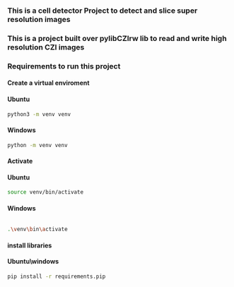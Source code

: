 <h3> This is a cell detector Project to detect and slice super resolution images </h3>
<h3> This is a project built over pylibCZIrw lib to read and write high resolution CZI images </h3>
<h3> Requirements to run this project </h3>

<h4> Create a virtual enviroment </h4>

#### Ubuntu
```sh
python3 -m venv venv
```
#### Windows
```sh
python -m venv venv
```

<h4> Activate </h4>

#### Ubuntu

```sh
source venv/bin/activate
```

#### Windows
```sh

.\venv\bin\activate
```

<h4> install libraries </h4>

#### Ubuntu\windows
```sh
pip install -r requirements.pip
```





